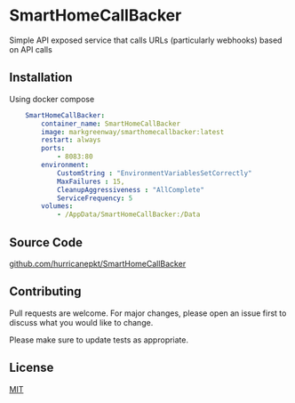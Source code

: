 # SmartHomeCallBacker

Simple API exposed service that calls URLs (particularly webhooks) based on API calls

## Installation

Using docker compose 

```docker-compose.yml
    SmartHomeCallBacker:
        container_name: SmartHomeCallBacker
        image: markgreenway/smarthomecallbacker:latest
        restart: always
        ports: 
            - 8083:80
        environment: 
            CustomString : "EnvironmentVariablesSetCorrectly"
            MaxFailures : 15,
            CleanupAggressiveness : "AllComplete"
            ServiceFrequency: 5
        volumes:
            - /AppData/SmartHomeCallBacker:/Data
```

## Source Code

[github.com/hurricanepkt/SmartHomeCallBacker](https://github.com/hurricanepkt/SmartHomeCallBacker)


## Contributing

Pull requests are welcome. For major changes, please open an issue first
to discuss what you would like to change.

Please make sure to update tests as appropriate.

## License

[MIT](https://github.com/hurricanepkt/SmartHomeCallBacker/blob/main/LICENSE)